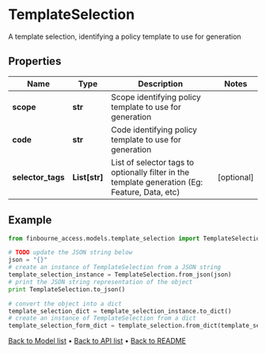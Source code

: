 # TemplateSelection

A template selection, identifying a policy template to use for generation

## Properties
Name | Type | Description | Notes
------------ | ------------- | ------------- | -------------
**scope** | **str** | Scope identifying policy template to use for generation | 
**code** | **str** | Code identifying policy template to use for generation | 
**selector_tags** | **List[str]** | List of selector tags to optionally filter in the template generation   (Eg: Feature, Data, etc) | [optional] 

## Example

```python
from finbourne_access.models.template_selection import TemplateSelection

# TODO update the JSON string below
json = "{}"
# create an instance of TemplateSelection from a JSON string
template_selection_instance = TemplateSelection.from_json(json)
# print the JSON string representation of the object
print TemplateSelection.to_json()

# convert the object into a dict
template_selection_dict = template_selection_instance.to_dict()
# create an instance of TemplateSelection from a dict
template_selection_form_dict = template_selection.from_dict(template_selection_dict)
```
[Back to Model list](../README.md#documentation-for-models) &#8226; [Back to API list](../README.md#documentation-for-api-endpoints) &#8226; [Back to README](../README.md)


